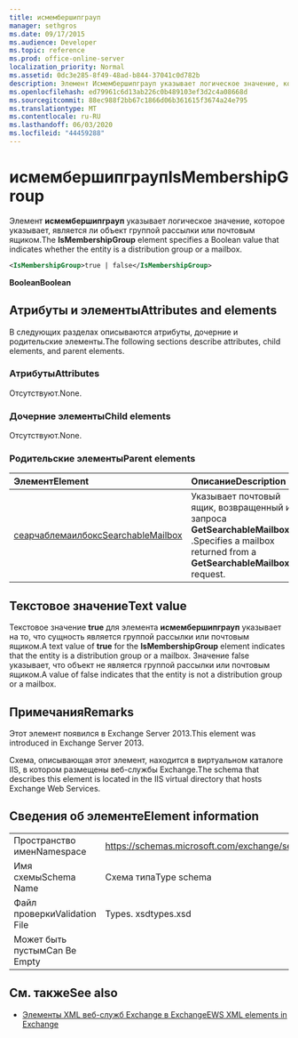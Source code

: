 ```yaml
---
title: исмембершипграуп
manager: sethgros
ms.date: 09/17/2015
ms.audience: Developer
ms.topic: reference
ms.prod: office-online-server
localization_priority: Normal
ms.assetid: 0dc3e285-8f49-48ad-b844-37041c0d782b
description: Элемент Исмембершипграуп указывает логическое значение, которое указывает, является ли объект группой рассылки или почтовым ящиком.
ms.openlocfilehash: ed79961c6d13ab226c0b489103ef3d2c4a08668d
ms.sourcegitcommit: 88ec988f2bb67c1866d06b361615f3674a24e795
ms.translationtype: MT
ms.contentlocale: ru-RU
ms.lasthandoff: 06/03/2020
ms.locfileid: "44459288"
---
```

# <a name="ismembershipgroup"></a><span data-ttu-id="898b8-103">исмембершипграуп</span><span class="sxs-lookup"><span data-stu-id="898b8-103">IsMembershipGroup</span></span>

<span data-ttu-id="898b8-104">Элемент **исмембершипграуп** указывает логическое значение, которое указывает, является ли объект группой рассылки или почтовым ящиком.</span><span class="sxs-lookup"><span data-stu-id="898b8-104">The **IsMembershipGroup** element specifies a Boolean value that indicates whether the entity is a distribution group or a mailbox.</span></span> 
  
```XML
<IsMembershipGroup>true | false</IsMembershipGroup>
```

 <span data-ttu-id="898b8-105">**Boolean**</span><span class="sxs-lookup"><span data-stu-id="898b8-105">**Boolean**</span></span>
## <a name="attributes-and-elements"></a><span data-ttu-id="898b8-106">Атрибуты и элементы</span><span class="sxs-lookup"><span data-stu-id="898b8-106">Attributes and elements</span></span>

<span data-ttu-id="898b8-107">В следующих разделах описываются атрибуты, дочерние и родительские элементы.</span><span class="sxs-lookup"><span data-stu-id="898b8-107">The following sections describe attributes, child elements, and parent elements.</span></span>
  
### <a name="attributes"></a><span data-ttu-id="898b8-108">Атрибуты</span><span class="sxs-lookup"><span data-stu-id="898b8-108">Attributes</span></span>

<span data-ttu-id="898b8-109">Отсутствуют.</span><span class="sxs-lookup"><span data-stu-id="898b8-109">None.</span></span>
  
### <a name="child-elements"></a><span data-ttu-id="898b8-110">Дочерние элементы</span><span class="sxs-lookup"><span data-stu-id="898b8-110">Child elements</span></span>

<span data-ttu-id="898b8-111">Отсутствуют.</span><span class="sxs-lookup"><span data-stu-id="898b8-111">None.</span></span>
  
### <a name="parent-elements"></a><span data-ttu-id="898b8-112">Родительские элементы</span><span class="sxs-lookup"><span data-stu-id="898b8-112">Parent elements</span></span>

|<span data-ttu-id="898b8-113">**Элемент**</span><span class="sxs-lookup"><span data-stu-id="898b8-113">**Element**</span></span>|<span data-ttu-id="898b8-114">**Описание**</span><span class="sxs-lookup"><span data-stu-id="898b8-114">**Description**</span></span>|
|:-----|:-----|
|[<span data-ttu-id="898b8-115">сеарчаблемаилбокс</span><span class="sxs-lookup"><span data-stu-id="898b8-115">SearchableMailbox</span></span>](searchablemailbox.md) <br/> |<span data-ttu-id="898b8-116">Указывает почтовый ящик, возвращенный из запроса **GetSearchableMailboxes** .</span><span class="sxs-lookup"><span data-stu-id="898b8-116">Specifies a mailbox returned from a **GetSearchableMailboxes** request.</span></span>  <br/> |
   
## <a name="text-value"></a><span data-ttu-id="898b8-117">Текстовое значение</span><span class="sxs-lookup"><span data-stu-id="898b8-117">Text value</span></span>

<span data-ttu-id="898b8-118">Текстовое значение **true** для элемента **исмембершипграуп** указывает на то, что сущность является группой рассылки или почтовым ящиком.</span><span class="sxs-lookup"><span data-stu-id="898b8-118">A text value of **true** for the **IsMembershipGroup** element indicates that the entity is a distribution group or a mailbox.</span></span> <span data-ttu-id="898b8-119">Значение false указывает, что объект не является группой рассылки или почтовым ящиком.</span><span class="sxs-lookup"><span data-stu-id="898b8-119">A value of false indicates that the entity is not a distribution group or a mailbox.</span></span> 
  
## <a name="remarks"></a><span data-ttu-id="898b8-120">Примечания</span><span class="sxs-lookup"><span data-stu-id="898b8-120">Remarks</span></span>

<span data-ttu-id="898b8-121">Этот элемент появился в Exchange Server 2013.</span><span class="sxs-lookup"><span data-stu-id="898b8-121">This element was introduced in Exchange Server 2013.</span></span>
  
<span data-ttu-id="898b8-122">Схема, описывающая этот элемент, находится в виртуальном каталоге IIS, в котором размещены веб-службы Exchange.</span><span class="sxs-lookup"><span data-stu-id="898b8-122">The schema that describes this element is located in the IIS virtual directory that hosts Exchange Web Services.</span></span>
  
## <a name="element-information"></a><span data-ttu-id="898b8-123">Сведения об элементе</span><span class="sxs-lookup"><span data-stu-id="898b8-123">Element information</span></span>

|||
|:-----|:-----|
|<span data-ttu-id="898b8-124">Пространство имен</span><span class="sxs-lookup"><span data-stu-id="898b8-124">Namespace</span></span>  <br/> |https://schemas.microsoft.com/exchange/services/2006/types  <br/> |
|<span data-ttu-id="898b8-125">Имя схемы</span><span class="sxs-lookup"><span data-stu-id="898b8-125">Schema Name</span></span>  <br/> |<span data-ttu-id="898b8-126">Схема типа</span><span class="sxs-lookup"><span data-stu-id="898b8-126">Type schema</span></span>  <br/> |
|<span data-ttu-id="898b8-127">Файл проверки</span><span class="sxs-lookup"><span data-stu-id="898b8-127">Validation File</span></span>  <br/> |<span data-ttu-id="898b8-128">Types. xsd</span><span class="sxs-lookup"><span data-stu-id="898b8-128">types.xsd</span></span>  <br/> |
|<span data-ttu-id="898b8-129">Может быть пустым</span><span class="sxs-lookup"><span data-stu-id="898b8-129">Can Be Empty</span></span>  <br/> ||
   
## <a name="see-also"></a><span data-ttu-id="898b8-130">См. также</span><span class="sxs-lookup"><span data-stu-id="898b8-130">See also</span></span>



- [<span data-ttu-id="898b8-131">Элементы XML веб-служб Exchange в Exchange</span><span class="sxs-lookup"><span data-stu-id="898b8-131">EWS XML elements in Exchange</span></span>](ews-xml-elements-in-exchange.md)

